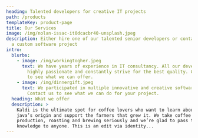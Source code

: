 ```yaml
---
heading: Talented developers for creative IT projects
path: /products
templateKey: product-page
title: Our Services
image: /img/nolan-issac-it0dcacbr40-unsplash.jpeg
description: Either hire one of our talented senior developers or contact us for
  a custom software project
intro:
  blurbs:
    - image: /img/workingtogher.jpeg
      text: We have years of experience in IT consultancy. All our developers are
        highly passionate and constantly strive for the best quality. Contact us
        to see what we can offer.
    - image: /img/dinnergift.jpeg
      text: We participated in multiple innovative and creative software projects.
        Contact us to see what we can do for your project.
  heading: What we offer
  description: >
    Kaldi is the ultimate spot for coffee lovers who want to learn about their
    java’s origin and support the farmers that grew it. We take coffee
    production, roasting and brewing seriously and we’re glad to pass that
    knowledge to anyone. This is an edit via identity...
---
```

